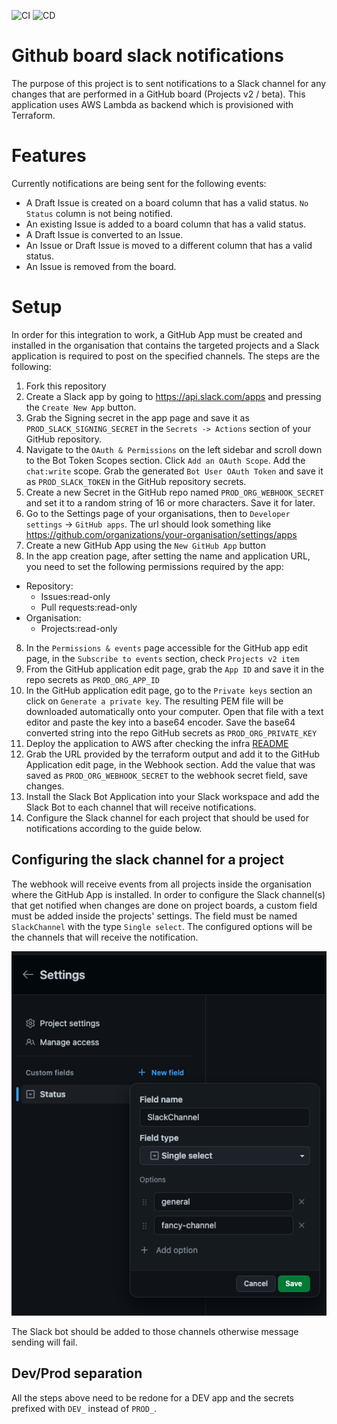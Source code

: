 ![CI](https://github.com/nearform/github-board-slack-notifications/actions/workflows/ci.yml/badge.svg?event=push)
![CD](https://github.com/nearform/github-board-slack-notifications/actions/workflows/cd.yml/badge.svg?event=push)

# Github board slack notifications
The purpose of this project is to sent notifications to a Slack channel for any changes that are performed in a GitHub board (Projects v2 / beta).
This application uses AWS Lambda as backend which is provisioned with Terraform.

# Features
Currently notifications are being sent for the following events:
- A Draft Issue is created on a board column that has a valid status. `No Status` column is not being notified.
- An existing Issue is added to a board column that has a valid status.
- A Draft Issue is converted to an Issue.
- An Issue or Draft Issue is moved to a different column that has a valid status.
- An Issue is removed from the board.

# Setup
In order for this integration to work, a GitHub App must be created and installed in the organisation that contains the targeted projects and a Slack application is required to post on the specified channels. 
The steps are the following:
1. Fork this repository
1. Create a Slack app by going to https://api.slack.com/apps and pressing the `Create New App` button.
1. Grab the Signing secret in the app page and save it as `PROD_SLACK_SIGNING_SECRET` in the `Secrets -> Actions` section of your GitHub repository. 
1. Navigate to the `OAuth & Permissions` on the left sidebar and scroll down to the Bot Token Scopes section. Click `Add an OAuth Scope`. Add the `chat:write` scope. Grab the generated `Bot User OAuth Token` and save it as `PROD_SLACK_TOKEN` in the GitHub repository secrets.
1. Create a new Secret in the GitHub repo named `PROD_ORG_WEBHOOK_SECRET` and set it to a random string of 16 or more characters. Save it for later.
1. Go to the Settings page of your organisations, then to `Developer settings` -> `GitHub apps`. The url should look something like https://github.com/organizations/your-organisation/settings/apps
1. Create a new GitHub App using the `New GitHub App` button
1. In the app creation page, after setting the name and application URL, you need to set the following permissions required by the app:
  - Repository:
    - Issues:read-only
    - Pull requests:read-only
  - Organisation:
    - Projects:read-only
8. In the `Permissions & events` page accessible for the GitHub app edit page, in the `Subscribe to events` section, check `Projects v2 item`
8. From the GitHub application edit page, grab the `App ID` and save it in the repo secrets as `PROD_ORG_APP_ID`
8. In the GitHub application edit page, go to the `Private keys` section an click on `Generate a private key`. The resulting PEM file will be downloaded automatically onto your computer. Open that file with a text editor and paste the key into a base64 encoder. Save the base64 converted string into the repo GitHub secrets as `PROD_ORG_PRIVATE_KEY`
8. Deploy the application to AWS after checking the infra [README](infra/modules/lambda/README.md)
8. Grab the URL provided by the terraform output and add it to the GitHub Application edit page, in the Webhook section. Add the value that was saved as `PROD_ORG_WEBHOOK_SECRET` to the webhook secret field, save changes.
8. Install the Slack Bot Application into your Slack workspace and add the Slack Bot to each channel that will receive notifications.
8. Configure the Slack channel for each project that should be used for notifications according to the guide below.

## Configuring the slack channel for a project
The webhook will receive events from all projects inside the organisation where the GitHub App is installed.
In order to configure the Slack channel(s) that get notified when changes are done on project boards, a custom field must be added inside the projects' settings.
The field must be named `SlackChannel` with the type `Single select`. The configured options will be the channels that will receive the notification.

![](diagrams/setting_project_slack_channel.png)

The Slack bot should be added to those channels otherwise message sending will fail.

## Dev/Prod separation
All the steps above need to be redone for a DEV app and the secrets prefixed with `DEV_` instead of `PROD_`.
